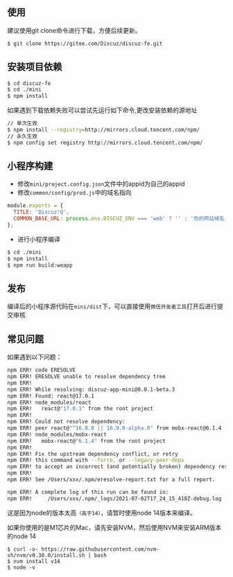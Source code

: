 ## 使用

建议使用git clone命令进行下载，方便后续更新。

```bash
$ git clone https://gitee.com/Discuz/discuz-fe.git
```

## 安装项目依赖

```bash
$ cd discuz-fe
$ cd ./mini
$ npm install
```

如果遇到下载依赖失败可以尝试先运行如下命令,更改安装依赖的源地址
```bash
// 单次生效
$ npm install --registry=http://mirrors.cloud.tencent.com/npm/
// 永久生效
$ npm config set registry http://mirrors.cloud.tencent.com/npm/
```

## 小程序构建

- 修改`mini/project.config.json`文件中的appid为自己的appid
- 修改`common/config/prod.js`中的域名指向

```js
module.exports = {
  TITLE: 'Discuz!Q',
  COMMON_BASE_URL: process.env.DISCUZ_ENV === 'web' ? '' : '你的网站域名',
};
```
- 进行小程序编译

```bash
$ cd ./mini
$ npm install
$ npm run build:weapp
```

## 发布

编译后的小程序源代码在`mini/dist`下，可以直接使用`微信开发者工具`打开后进行提交审核

## 常见问题

如果遇到以下问题：
```bash
npm ERR! code ERESOLVE
npm ERR! ERESOLVE unable to resolve dependency tree
npm ERR! 
npm ERR! While resolving: discuz-app-mini@0.0.1-beta.3
npm ERR! Found: react@17.0.1
npm ERR! node_modules/react
npm ERR!   react@"17.0.1" from the root project
npm ERR! 
npm ERR! Could not resolve dependency:
npm ERR! peer react@"^16.8.0 || 16.9.0-alpha.0" from mobx-react@6.1.4
npm ERR! node_modules/mobx-react
npm ERR!   mobx-react@"6.1.4" from the root project
npm ERR! 
npm ERR! Fix the upstream dependency conflict, or retry
npm ERR! this command with --force, or --legacy-peer-deps
npm ERR! to accept an incorrect (and potentially broken) dependency resolution.
npm ERR! 
npm ERR! See /Users/xxx/.npm/eresolve-report.txt for a full report.

npm ERR! A complete log of this run can be found in:
npm ERR!     /Users/xxx/.npm/_logs/2021-07-02T17_24_15_418Z-debug.log
```

这是因为node的版本太高`（高于14）`，请暂时使用node 14版本来编译。

如果你使用的是M1芯片的Mac，请先安装NVM，然后使用NVM来安装ARM版本的node 14

```
$ curl -o- https://raw.githubusercontent.com/nvm-sh/nvm/v0.38.0/install.sh | bash
$ nvm install v14
$ node -v
```